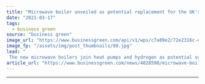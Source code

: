```yaml
---
title: "Microwave boiler unveiled as potential replacement for the UK's gas boilers"
date: "2021-03-17"
tags: 
  - business green
source: "business green"
image_url: "https://www.businessgreen.com/api/v1/wps/c7a89e2/72e2316c-e986-4d41-9ca4-10cddfb7ca27/2/iStock-489945884-185x114.jpg"
image_fp: "/assets/img/post_thumbnails/80.jpg"
lead: "
 The new microwave boilers join heat pumps and hydrogen as potential solutions to decarbonise heat in the UK, responsible for around a seventh of the country's total CO2 emissions ..."
article_url: "https://www.businessgreen.com/news/4028598/microwave-boiler-unveiled-potential-replacement-uk-gas-boilers"
---
```


---
